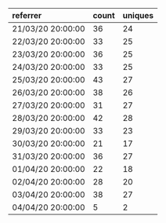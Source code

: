 | referrer          | count | uniques |
| :---------------- | :---- | :------ |
| 21/03/20 20:00:00 | 36    | 24      |
| 22/03/20 20:00:00 | 33    | 25      |
| 23/03/20 20:00:00 | 36    | 25      |
| 24/03/20 20:00:00 | 33    | 25      |
| 25/03/20 20:00:00 | 43    | 27      |
| 26/03/20 20:00:00 | 38    | 26      |
| 27/03/20 20:00:00 | 31    | 27      |
| 28/03/20 20:00:00 | 42    | 28      |
| 29/03/20 20:00:00 | 33    | 23      |
| 30/03/20 20:00:00 | 21    | 17      |
| 31/03/20 20:00:00 | 36    | 27      |
| 01/04/20 20:00:00 | 22    | 18      |
| 02/04/20 20:00:00 | 28    | 20      |
| 03/04/20 20:00:00 | 38    | 27      |
| 04/04/20 20:00:00 | 5     | 2       |